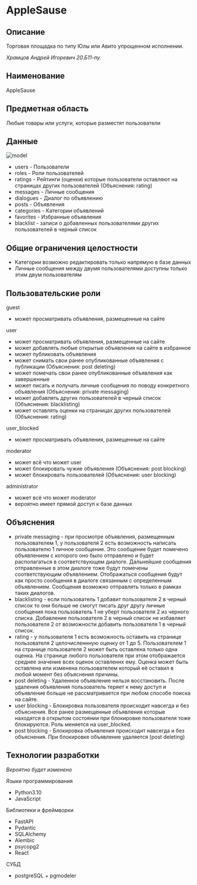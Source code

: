 # AppleSause

## Описание
Торговая площадка по типу Юлы или Авито упрощенном исполнении.

*Храмцов Андрей Игоревич 20.Б11-пу.*

## Наименование
AppleSause

## Предметная область
Любые товары или услуги, которые разместят пользователи

## Данные
![model](https://user-images.githubusercontent.com/73282986/199476953-7df0af07-23e4-4146-887d-19f45a31b48b.png)
- users - Пользователи
- roles - Роли пользователей
- ratings - Рейтинги (оценки) которые пользователи оставляют на страницах других пользователей (Объяснения: rating)
- messages - Личные сообщения
- dialogues - Диалог по объявлению
- posts - Объявления
- categories - Категории объявлений
- favorites - Избранные объявления
- blacklist - записи о добавленных пользователями других пользователей в черный список

## Общие ограничения целостности
- Категории возможно редактировать только напрямую в базе данных
- Личные сообщения между двумя пользователями доступны только этим двум пользователям

## Пользовательские роли

guest
- может просматривать объявления, размещенные на сайте

user
- может просматривать объявления, размещенные на сайте
- может добавлять любые открытые объявления на сайте в избранное
- может публиковать объявления
- может снимать свои ранее опубликованные объявления с публикации (Объяснения: post deleting)
- может помечать свои ранее опубликованные объявления как завершенные
- может писать и получать личные сообщения по поводу конкретного объявления (Объяснения: private messaging)
- может добавлять других пользователей в черный список (Объяснения: blacklisting)
- может оставлять оценки на страницах других пользователей (Объяснения: rating)

user_blocked
- может просматривать объявления, размещенные на сайте

moderator
- может всё что может user
- может блокировать чужие объявления (Объяснения: post blocking)
- может блокировать пользователей (Объяснения: user blocking)

administrator
- может всё что может moderator
- вероятно имеет прямой доступ к базе данных

## Объяснения
- private messaging - при просмотре объявления, размещенным пользователем 1, у пользователя 2 есть возможность написать пользователю 1 личное сообщение. Это сообщение будет помечено объявлением с которого оно было отправлено и будет располагаться в соответствующем диалоге. Дальнейшие сообщения отправленные в этом диалоге тоже будут помечены соответствующим объявлением. Отображаться сообщения будут как просто сообщения в диалоге связанным с определенным объявлением. Сообщения возможно отправлять только в рамках таких диалогов.
- blacklisting - если пользователь 1 добавит пользователя 2 в черный список то они больше не смогут писать друг другу личные сообщения пока пользователь 1 не уберт пользователя 2 из черного списка. Добавление пользователя 2 в черный список не избавляет пользователя 2 от возможности добавить пользователя 1 в черный список.
- rating - у пользователя 1 есть возможность оставить на странице пользователя 2 целочисленнную оценку от 1 до 5. Пользователем 1 на странице пользователя 2 может быть оставлена только одна оценка. На странице любого пользователя при этом отображается среднее значение всех оценок оставленнх ему.
Оценка может быть оставлена или изменена пользователем который её оставил в любой момент без объяснения причины.
- post deleting - Удаленное объявление нельзя восстановить. После удаления объявления пользователь теряет к нему доступ и объявление больше не рассматривается при любом способе поиска на сайте.
- user blocking - Блокировка пользователя происходит навсегда и без объяснения. Все ранее размещенные объявления которые находятся в открытом состоянии при блокировке пользователя тоже блокируются. Роль меняется на user_blocked.
- post blocking - Блокировка объявления происходит навсегда и без объяснения. При блокировке объявление удаляется (post deleting)

## Технологии разработки

*Вероятно будет изменено*

Языки программирования
- Python3.10
- JavaScript

Библиотеки и фреймворки
- FastAPI
- Pydantic
- SQLAlchemy
- Alembic
- psycopg2
- React

СУБД
- postgreSQL + pgmodeler
